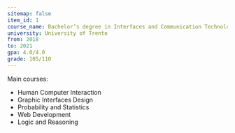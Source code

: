 ```yaml
---
sitemap: false
item_id: 1
course_name: Bachelor’s degree in Interfaces and Communication Technologies
university: University of Trento
from: 2018
to: 2021
gpa: 4.0/4.0
grade: 105/110
---
```


Main courses: 
- Human Computer Interaction
- Graphic Interfaces Design
- Probability and Statistics
- Web Development
- Logic and Reasoning